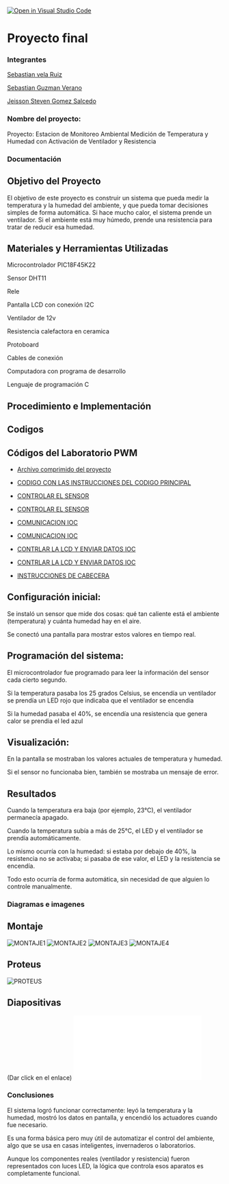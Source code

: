 [![Open in Visual Studio Code](https://classroom.github.com/assets/open-in-vscode-2e0aaae1b6195c2367325f4f02e2d04e9abb55f0b24a779b69b11b9e10269abc.svg)](https://classroom.github.com/online_ide?assignment_repo_id=19677012&assignment_repo_type=AssignmentRepo)
# Proyecto final

### Integrantes

[Sebastian vela Ruiz](https://github.com/Sebasvela28)

[Sebastian Guzman Verano](https://github.com/JuanSebastianGuzmanVerano)

[Jeisson Steven Gomez Salcedo](https://github.com/Ja2000ck)


### Nombre del proyecto: 
Proyecto: Estacion de Monitoreo Ambiental
Medición de Temperatura y Humedad con Activación de Ventilador y Resistencia

### Documentación

## Objetivo del Proyecto
El objetivo de este proyecto es construir un sistema que pueda medir la temperatura y la humedad del ambiente, y que pueda tomar decisiones simples de forma automática. Si hace mucho calor, el sistema prende un ventilador. Si el ambiente está muy húmedo, prende una resistencia para tratar de reducir esa humedad.

## Materiales y Herramientas Utilizadas

Microcontrolador PIC18F45K22

Sensor DHT11 

Rele

Pantalla LCD con conexión I2C 

Ventilador de 12v  

Resistencia calefactora en ceramica 

Protoboard 

Cables de conexión

Computadora con programa de desarrollo

Lenguaje de programación C

## Procedimiento e Implementación

## Codigos

## Códigos del Laboratorio PWM

- [Archivo comprimido del proyecto](./CODIGO/12.X.zip)

- [CODIGO CON LAS INSTRUCCIONES DEL CODIGO PRINCIPAL](./CODIGO/12.X/11.c)
- [CONTROLAR EL SENSOR ](./CODIGO/12.X/dth11.h)
- [CONTROLAR EL SENSOR](./CODIGO/12.X/dth11.c)
- [COMUNICACION IOC](./CODIGO/12.X/i2c.c)
- [COMUNICACION IOC](./CODIGO/12.X/i2c.h)
- [CONTRLAR LA LCD Y ENVIAR DATOS IOC](./CODIGO/12.X/lcd_i2c.c)
- [CONTRLAR LA LCD Y ENVIAR DATOS IOC](./CODIGO/12.X/lcd_i2c.h)
- [INSTRUCCIONES DE CABECERA](./CODIGO/12.X/main.h)




## Configuración inicial:

Se instaló un sensor que mide dos cosas: qué tan caliente está el ambiente (temperatura) y cuánta humedad hay en el aire.

Se conectó una pantalla para mostrar estos valores en tiempo real.

## Programación del sistema:


El microcontrolador fue programado para leer la información del sensor cada cierto segundo.

Si la temperatura pasaba los 25 grados Celsius, se encendía un ventilador se prendía un LED rojo que indicaba que el ventilador se encendia 

Si la humedad pasaba el 40%, se encendía una resistencia que genera calor  se prendia el led azul

## Visualización:

En la pantalla se mostraban los valores actuales de temperatura y humedad.

Si el sensor no funcionaba bien, también se mostraba un mensaje de error.

## Resultados

Cuando la temperatura era baja (por ejemplo, 23°C), el ventilador permanecía apagado.

Cuando la temperatura subía a más de 25°C, el LED y el ventilador se prendía automáticamente.

Lo mismo ocurría con la humedad: si estaba por debajo de 40%, la resistencia no se activaba; si pasaba de ese valor, el LED y la resistencia se encendía.

Todo esto ocurría de forma automática, sin necesidad de que alguien lo controle manualmente.


### Diagramas e imagenes 

## Montaje

![MONTAJE1](./IMAGENES/MONTAJE1.jpeg)
![MONTAJE2](./IMAGENES/MONTAJE2.jpeg)
![MONTAJE3](./IMAGENES/MONTAJE3.jpeg)
![MONTAJE4](./IMAGENES/MONTAJE4.jpeg)

## Proteus

![PROTEUS](./PROTEUS/PROTEUS.jpeg)

## Diapositivas 
(Dar click en el enlace)
![DIAPOSITIVAS](./DIAPOSITIVAS/Presentacion.pdf)

### Conclusiones

El sistema logró funcionar correctamente: leyó la temperatura y la humedad, mostró los datos en pantalla, y encendió los actuadores cuando fue necesario.

Es una forma básica pero muy útil de automatizar el control del ambiente, algo que se usa en casas inteligentes, invernaderos o laboratorios.

Aunque los componentes reales (ventilador y resistencia) fueron representados con luces LED, la lógica que controla esos aparatos es completamente funcional.



